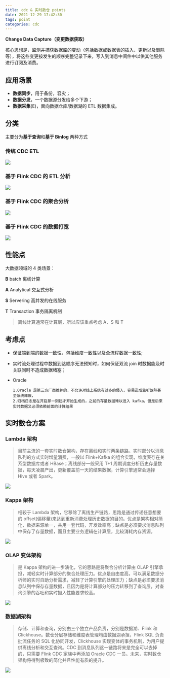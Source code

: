 ```yaml
---
title: cdc & 实时数仓 points
date: 2021-12-29 17:42:30
tags: point
categories: cdc
---
```


**Change Data Capture（变更数据获取）**

核心思想是，监测并捕获数据库的变动（包括数据或数据表的插入、更新以及删除等），将这些变更按发生的顺序完整记录下来，写入到消息中间件中以供其他服务进行订阅及消费。

## 应用场景

- **数据同步**，用于备份，容灾；
- **数据分发**，一个数据源分发给多个下游；
- **数据采集**(E)，面向数据仓库/数据湖的 ETL 数据集成。



## 分类

主要分为**基于查询**和**基于 Binlog** 两种方式

### 传统 CDC ETL

![](/images/cdc/cdc_etl.png)



### 基于 Flink CDC 的 ETL 分析

![](/images/cdc/flink_cdc_etl.png)



### 基于 Flink CDC 的聚合分析

![](/images/cdc/flink_cdc_aggregate.png)



### 基于 Flink CDC 的数据打宽

![](/images/cdc/flink_cdc_merge.png)



## 性能点

大数据领域的 4 类场景：

**B**	batch	离线计算

**A**	Analytical	交互式分析

**S**	Servering	高并发的在线服务

**T**	Transaction	事务隔离机制

> 离线计算通常在计算层，所以应该重点考虑 A、S 和 T



## 考虑点

- 保证端到端的数据一致性，包括维度一致性以及全流程数据一致性;

- 实时流处理过程中数据到达顺序无法预知时，如何保证双流 join 时数据能及时关联同时不造成数据堵塞；

- Oracle

  ```
  1.Oracle 是第三方厂商维护的，不允许对线上系统有过多的侵入，容易造成监听故障甚至系统瘫痪，
  2.归档日志是在开启那一刻起才开始生成的，之前的存量数据难以进入 kafka，但是后来实时数据又必须依赖前面的计算结果
  ```

  



## 实时数仓方案

### Lambda 架构

> 目前主流的一套实时数仓架构，存在离线和实时两条链路。实时部分以消息队列的方式实时增量消费，一般以 Flink+Kafka 的组合实现，维度表存在关系型数据库或者 HBase；离线部分一般采用 T+1 周期调度分析历史存量数据，每天凌晨产出，更新覆盖前一天的结果数据，计算引擎通常会选择 Hive 或者 Spark。

![](/images/cdc/structure_lambda.png)



### Kappa 架构

> 相较于 Lambda 架构，它移除了离线生产链路，思路是通过传递任意想要的 offset(偏移量)来达到重新消费处理历史数据的目的。优点是架构相对简化，数据来源单一，共用一套代码，开发效率高；缺点是必须要求消息队列中保存了存量数据，而且主要业务逻辑在计算层，比较消耗内存资源。

![](/images/cdc/structure_kappa.png)



### OLAP 变体架构

> 是 Kappa 架构的进一步演化，它的思路是将聚合分析计算由 OLAP 引擎承担，减轻实时计算部分的聚合处理压力。优点是自由度高，可以满足数据分析师的实时自助分析需求，减轻了计算引擎的处理压力；缺点是必须要求消息队列中保存存量数据，且因为是将计算部分的压力转移到了查询层，对查询引擎的吞吐和实时摄入性能要求较高。

![](/images/cdc/structure_olap.png)



### 数据湖架构

> 存储、计算和查询，分别由三个独立产品负责，分别是数据湖、Flink 和 Clickhouse。数仓分层存储和维度表管理均由数据湖承担，Flink SQL 负责批流任务的 SQL 化协同开发，Clickhouse 实现变体的事务机制，为用户提供离线分析和交互查询。CDC 到消息队列这一链路将来是完全可以去掉的，只需要 Flink CDC 家族中再添加 Oracle CDC 一员。未来，实时数仓架构将得到极致的简化并且性能有质的提升。

![](/images/cdc/structure_rtdb.png)